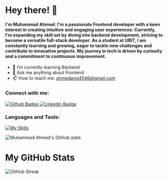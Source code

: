  <h1>Hey there! 👋</h1>

 <h4>I'm <b>Muhammad Ahmed</b>. I'm a passionate Frontend developer with a keen interest in creating intuitive and engaging user experiences. Currently, I'm expanding my skill set by diving into backend development, striving to become a versatile full-stack developer. As a student at UBIT, I am constantly learning and growing, eager to tackle new challenges and contribute to innovative projects. My journey in tech is driven by curiosity and a commitment to continuous improvement. </h4>

- 🌱 I’m currently learning Backend
- 💬 Ask me anything about Frontend 
- 📫 How to reach me: ahmedanis4546@gmail.com
  
### Connect with me:
<div id="badges">
  <a href="https://github.com/Muhammadahmedanis">
    <img src="https://img.shields.io/badge/Github-white?style=for-the-badge&logo=Github&logoColor=black" alt="Github Badge"/>
  </a>
   <a href="https://www.linkedin.com/in/ahmed-anis-88b843202">
    <img src="https://img.shields.io/badge/LinkedIn-0077B5?style=for-the-badge&logo=linkedin&logoColor=white" alt="Linkedin Badge"/>
  </a>
</div>

### Languages and Tools:
[![My Skills](https://skillicons.dev/icons?i=html,css,js,ts,react,nextjs,git)](https://skillicons.dev)

![Muhammad Ahmed's GitHub stats](https://github-readme-stats.vercel.app/api?username=Muhammadahmedanis&show_icons=true&theme=transparent)

# My GitHub Stats
![GitHub Streak](https://github-readme-streak-stats.herokuapp.com/?user=Muhammadahmedanis&theme=highcontrast&hide_border=true)



